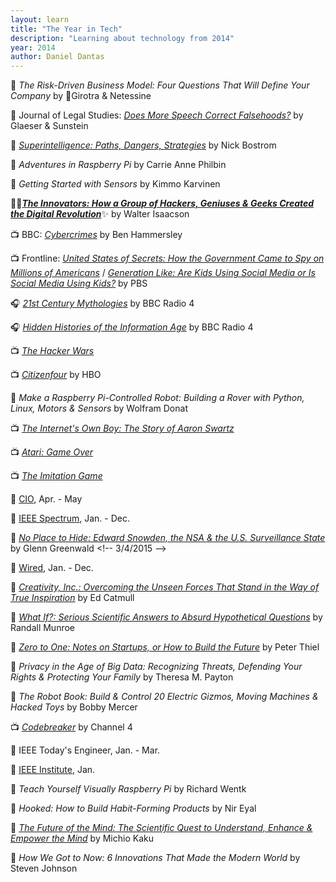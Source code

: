 ```yaml
---
layout: learn
title: "The Year in Tech"
description: "Learning about technology from 2014"
year: 2014
author: Daniel Dantas
---
```


📕 *The Risk-Driven Business Model: Four Questions That Will Define Your Company* by 🐻Girotra & Netessine <!-- 7/21/2024 -->

📄 Journal of Legal Studies: *[Does More Speech Correct Falsehoods?](https://papers.ssrn.com/sol3/papers.cfm?abstract_id=2362931)* by Glaeser & Sunstein <!-- 3/28/2024 -->

📕 [*Superintelligence: Paths, Dangers, Strategies*](https://en.wikipedia.org/wiki/Superintelligence:_Paths,_Dangers,_Strategies) by Nick Bostrom <!-- 10/9/2023 -->

📕 *Adventures in Raspberry Pi* by Carrie Anne Philbin <!-- 2/26/2023 -->

📕 *Getting Started with Sensors* by Kimmo Karvinen <!-- 2/10/2023 -->

📕✨[***The Innovators: How a Group of Hackers, Geniuses & Geeks Created the Digital Revolution***](https://en.wikipedia.org/wiki/The_Innovators_(book))✨ by Walter Isaacson <!-- 3/27/2017 -->

📺 BBC: [_Cybercrimes_](https://www.bbc.co.uk/programmes/n27vnjs5) by Ben Hammersley <!-- 3/23/2017 -->

📺 Frontline: [_United States of Secrets: How the Government Came to Spy on Millions of Americans_](https://www.pbs.org/wgbh/frontline/documentary/united-states-of-secrets/) <!-- 2/19/2017 --> / [_Generation Like: Are Kids Using Social Media or Is Social Media Using Kids?_](https://www.pbs.org/wgbh/frontline/documentary/generation-like/)	<!-- 11/3/2014 --> by PBS

🎧 [_21st Century Mythologies_](https://www.bbc.co.uk/programmes/b04lhs21) by BBC Radio 4 <!-- 8/10/2016 -->

🎧 [_Hidden Histories of the Information Age_](https://www.bbc.co.uk/programmes/b04mttrp) by BBC Radio 4 <!-- 5/14/2016 -->

📺 [_The Hacker Wars_](https://en.wikipedia.org/wiki/The_Hacker_Wars) <!-- 10/4/2015 -->

📺 [_Citizenfour_](https://en.wikipedia.org/wiki/Citizenfour) by HBO <!-- 10/4/2015 -->

📕 _Make a Raspberry Pi-Controlled Robot: Building a Rover with Python, Linux, Motors & Sensors_ by Wolfram Donat <!-- 10/2/2015 -->

📺 [_The Internet's Own Boy: The Story of Aaron Swartz_](https://en.wikipedia.org/wiki/The_Internet%27s_Own_Boy) <!-- 9/30/2015 -->
 
📺 [_Atari: Game Over_](https://en.wikipedia.org/wiki/Atari:_Game_Over) <!-- 5/21/2015 -->

📺 [_The Imitation Game_](https://en.wikipedia.org/wiki/The_Imitation_Game) <!-- 5/12/2015 -->

📔 [CIO](https://www.cio.com/), Apr. - May <!-- 3/14/2015 -->

📔 [IEEE Spectrum](https://spectrum.ieee.org/), Jan. - Dec. <!-- 3/14/2015 -->

📕 [_No Place to Hide: Edward Snowden, the NSA & the U.S. Surveillance State_](https://en.wikipedia.org/wiki/No_Place_to_Hide_(Greenwald_book)) by Glenn Greenwald <!-- 3/4/2015 -->

📔 [Wired](https://www.wired.com/), Jan. - Dec. <!-- 3/5/2015 -->

📕 [_Creativity, Inc.: Overcoming the Unseen Forces That Stand in the Way of True Inspiration_](https://en.wikipedia.org/wiki/Creativity,_Inc.) by Ed Catmull <!-- 1/15/2015 -->

📕 [_What If?: Serious Scientific Answers to Absurd Hypothetical Questions_](https://en.wikipedia.org/wiki/What_If%3F_(book)) by Randall Munroe <!-- 12/29/2014 -->

📕 [_Zero to One: Notes on Startups, or How to Build the Future_](https://en.wikipedia.org/wiki/Zero_to_One) by Peter Thiel <!-- 12/20/2014 -->

📕 _Privacy in the Age of Big Data: Recognizing Threats, Defending Your Rights & Protecting Your Family_ by Theresa M. Payton <!-- 11/29/2014 -->

📕 _The Robot Book: Build & Control 20 Electric Gizmos, Moving Machines & Hacked Toys_ by Bobby Mercer <!-- 11/28/2014 -->

📺 [_Codebreaker_](https://en.wikipedia.org/wiki/Codebreaker_(film)) by Channel 4 <!-- 11/22/2014 -->

📔 IEEE Today's Engineer, Jan. - Mar. <!-- 11/18/2014 -->

📔 [IEEE Institute](https://spectrum.ieee.org/the-institute/), Jan. <!-- 11/12/2014 -->

📕 _Teach Yourself Visually Raspberry Pi_ by Richard Wentk <!-- 9/23/2014 -->

📕 _Hooked: How to Build Habit-Forming Products_ by Nir Eyal <!-- 3/14/2014 -->

📕 [_The Future of the Mind: The Scientific Quest to Understand, Enhance & Empower the Mind_](https://en.wikipedia.org/wiki/The_Future_of_the_Mind) by Michio Kaku <!-- 1/13/2014 -->

📕 _How We Got to Now: 6 Innovations That Made the Modern World_ by Steven Johnson <!-- 1/8/2014 -->



